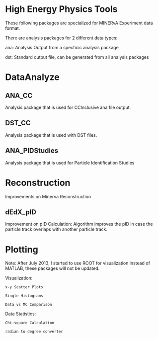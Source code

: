 High Energy Physics Tools
==========================

These following packages are specialized for MINERvA Experiment data format.

There are analysis packages for 2 different data types:

ana: Analysis Output from a specficic analysis package

dst: Standard output file, can be generated from all analysis packages

DataAnalyze
==========================

ANA_CC
------------------------
Analysis package that is used for CCInclusive ana file output.

DST_CC
------------------------
Analysis package that is used with DST files.

ANA_PIDStudies
------------------------
Analysis package that is used for Particle Identification Studies


Reconstruction
==========================
Improvements on Minerva Reconstruction

dEdX_pID
------------------------
Improvement on pID Calculation: Algorithm improves the pID in case the particle track overlaps with another particle track.


Plotting
==========================
Note: After July 2013, I started to use ROOT for visualization instead of MATLAB, these packages will not be updated.

Visualization:

	x-y Scatter Plots
	
  	Single Histograms
  	
  	Data vs MC Comparison
  	
Data Statistics:

 	Chi-square Calculation
 	
  	radian to degree converter
  	
  

